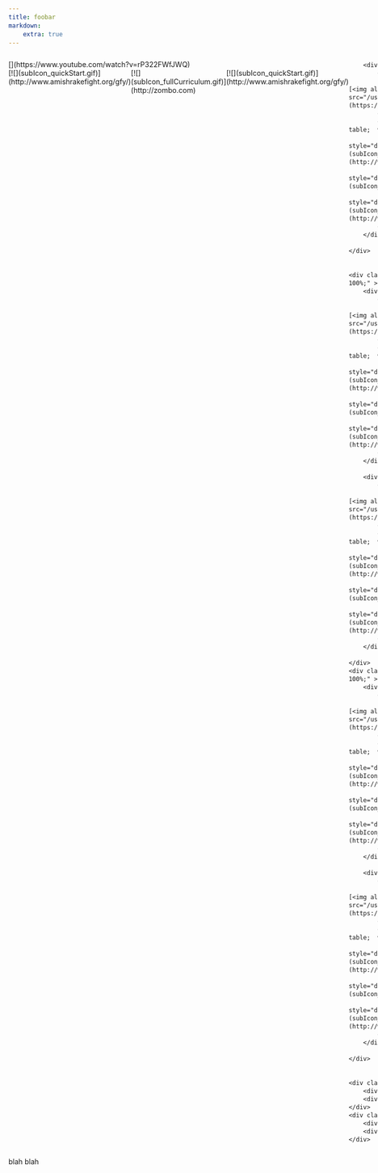 ```yaml
---
title: foobar
markdown:
    extra: true
---
```


<div class="boxer" >
	<div class="box-row" style="display: table;  width: 100%;" >
		<div class="box"  style="display: table-cell;" >
            <div class="box-top-row"  >
                <div class="big-box-top" markdown="1" >[<img alt="" src="/user/pages/11.foobar/moduleIcon_Conclusion.gif">](https://www.youtube.com/watch?v=rP322FWfJWQ) </div>
            </div>
            <div class="box-bottom-row" style="display: table;  width: 100%;">
                <div class="small-box-bottom" style="display: table-cell;" markdown="1">[![](subIcon_quickStart.gif)](http://www.amishrakefight.org/gfy/) </div>
                <div class="small-box-bottom" style="display: table-cell;" markdown="1">[![](subIcon_fullCurriculum.gif)](http://zombo.com)</div>
                <div class="small-box-bottom" style="display: table-cell;" markdown="1">[![](subIcon_quickStart.gif)](http://www.amishrakefight.org/gfy/)</div>
            </div>
        </div>
            
		<div class="box"  style="display: table-cell;" >
            <div class="box-top-row"  >
                <div class="big-box-top" markdown="1" >[<img alt="" src="/user/pages/11.foobar/moduleIcon_Conclusion.gif">](https://www.youtube.com/watch?v=rP322FWfJWQ) </div>
            </div>
            <div class="box-bottom-row" style="display: table;  width: 100%;">
                <div class="small-box-bottom" style="display: table-cell;" markdown="1">[![](subIcon_quickStart.gif)](http://www.amishrakefight.org/gfy/) </div>
                <div class="small-box-bottom" style="display: table-cell;" markdown="1">[![](subIcon_fullCurriculum.gif)](http://zombo.com)</div>
                <div class="small-box-bottom" style="display: table-cell;" markdown="1">[![](subIcon_quickStart.gif)](http://www.amishrakefight.org/gfy/)</div>
            </div>
        </div>
        
	</div>
    

	<div class="box-row" style="display: table;  width: 100%;" >
		<div class="box"  style="display: table-cell;" >
            <div class="box-top-row"  >
                <div class="big-box-top" markdown="1" >[<img alt="" src="/user/pages/11.foobar/moduleIcon_Conclusion.gif">](https://www.youtube.com/watch?v=rP322FWfJWQ) </div>
            </div>
            <div class="box-bottom-row" style="display: table;  width: 100%;">
                <div class="small-box-bottom" style="display: table-cell;" markdown="1">[![](subIcon_quickStart.gif)](http://www.amishrakefight.org/gfy/) </div>
                <div class="small-box-bottom" style="display: table-cell;" markdown="1">[![](subIcon_fullCurriculum.gif)](http://zombo.com)</div>
                <div class="small-box-bottom" style="display: table-cell;" markdown="1">[![](subIcon_quickStart.gif)](http://www.amishrakefight.org/gfy/)</div>
            </div>
        </div>
            
		<div class="box"  style="display: table-cell;" >
            <div class="box-top-row"  >
                <div class="big-box-top" markdown="1" >[<img alt="" src="/user/pages/11.foobar/moduleIcon_Conclusion.gif">](https://www.youtube.com/watch?v=rP322FWfJWQ) </div>
            </div>
            <div class="box-bottom-row" style="display: table;  width: 100%;">
                <div class="small-box-bottom" style="display: table-cell;" markdown="1">[![](subIcon_quickStart.gif)](http://www.amishrakefight.org/gfy/) </div>
                <div class="small-box-bottom" style="display: table-cell;" markdown="1">[![](subIcon_fullCurriculum.gif)](http://zombo.com)</div>
                <div class="small-box-bottom" style="display: table-cell;" markdown="1">[![](subIcon_quickStart.gif)](http://www.amishrakefight.org/gfy/)</div>
            </div>
        </div>
        
	</div>
	<div class="box-row" style="display: table;  width: 100%;" >
		<div class="box"  style="display: table-cell;" >
            <div class="box-top-row"  >
                <div class="big-box-top" markdown="1" >[<img alt="" src="/user/pages/11.foobar/moduleIcon_Conclusion.gif">](https://www.youtube.com/watch?v=rP322FWfJWQ) </div>
            </div>
            <div class="box-bottom-row" style="display: table;  width: 100%;">
                <div class="small-box-bottom" style="display: table-cell;" markdown="1">[![](subIcon_quickStart.gif)](http://www.amishrakefight.org/gfy/) </div>
                <div class="small-box-bottom" style="display: table-cell;" markdown="1">[![](subIcon_fullCurriculum.gif)](http://zombo.com)</div>
                <div class="small-box-bottom" style="display: table-cell;" markdown="1">[![](subIcon_quickStart.gif)](http://www.amishrakefight.org/gfy/)</div>
            </div>
        </div>
            
		<div class="box"  style="display: table-cell;" >
            <div class="box-top-row"  >
                <div class="big-box-top" markdown="1" >[<img alt="" src="/user/pages/11.foobar/moduleIcon_Conclusion.gif">](https://www.youtube.com/watch?v=rP322FWfJWQ) </div>
            </div>
            <div class="box-bottom-row" style="display: table;  width: 100%;">
                <div class="small-box-bottom" style="display: table-cell;" markdown="1">[![](subIcon_quickStart.gif)](http://www.amishrakefight.org/gfy/) </div>
                <div class="small-box-bottom" style="display: table-cell;" markdown="1">[![](subIcon_fullCurriculum.gif)](http://zombo.com)</div>
                <div class="small-box-bottom" style="display: table-cell;" markdown="1">[![](subIcon_quickStart.gif)](http://www.amishrakefight.org/gfy/)</div>
            </div>
        </div>
        
	</div>


	<div class="box-row">
		<div class="box"></div>
		<div class="box"></div>
	</div>
	<div class="box-row">
		<div class="box"></div>
		<div class="box"></div>
	</div>
</div>


blah blah
